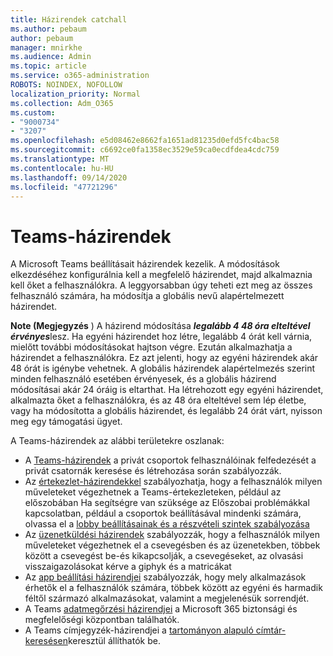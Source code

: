 ```yaml
---
title: Házirendek catchall
ms.author: pebaum
author: pebaum
manager: mnirkhe
ms.audience: Admin
ms.topic: article
ms.service: o365-administration
ROBOTS: NOINDEX, NOFOLLOW
localization_priority: Normal
ms.collection: Adm_O365
ms.custom:
- "9000734"
- "3207"
ms.openlocfilehash: e5d08462e8662fa1651ad81235d0efd5fc4bac58
ms.sourcegitcommit: c6692ce0fa1358ec3529e59ca0ecdfdea4cdc759
ms.translationtype: MT
ms.contentlocale: hu-HU
ms.lasthandoff: 09/14/2020
ms.locfileid: "47721296"
---
```

# <a name="teams-policies"></a>Teams-házirendek

A Microsoft Teams beállításait házirendek kezelik. A módosítások elkezdéséhez konfigurálnia kell a megfelelő házirendet, majd alkalmaznia kell őket a felhasználókra. A leggyorsabban úgy teheti ezt meg az összes felhasználó számára, ha módosítja a globális nevű alapértelmezett házirendet. 

**Note (Megjegyzés** ) A házirend módosítása ***legalább 4 48 óra elteltével érvényes***lesz. Ha egyéni házirendet hoz létre, legalább 4 órát kell várnia, mielőtt további módosításokat hajtson végre. Ezután alkalmazhatja a házirendet a felhasználókra. Ez azt jelenti, hogy az egyéni házirendek akár 48 órát is igénybe vehetnek. A globális házirendek alapértelmezés szerint minden felhasználó esetében érvényesek, és a globális házirend módosításai akár 24 óráig is eltarthat. Ha létrehozott egy egyéni házirendet, alkalmazta őket a felhasználókra, és az 48 óra elteltével sem lép életbe, vagy ha módosította a globális házirendet, és legalább 24 órát várt, nyisson meg egy támogatási ügyet.

A Teams-házirendek az alábbi területekre oszlanak:

- A [Teams-házirendek](https://docs.microsoft.com/MicrosoftTeams/teams-policies) a privát csoportok felhasználóinak felfedezését a privát csatornák keresése és létrehozása során szabályozzák.  
- Az [értekezlet-házirendekkel](https://docs.microsoft.com/microsoftteams/meeting-policies-in-teams) szabályozhatja, hogy a felhasználók milyen műveleteket végezhetnek a Teams-értekezleteken, például az előszobában Ha segítségre van szüksége az Előszobai problémákkal kapcsolatban, például a csoportok beállításával mindenki számára, olvassa el a [lobby beállításainak és a részvételi szintek szabályozása](https://docs.microsoft.com/alchemyinsights/bypass-lobby)
- Az [üzenetküldési házirendek](https://docs.microsoft.com/microsoftteams/messaging-policies-in-teams) szabályozzák, hogy a felhasználók milyen műveleteket végezhetnek el a csevegésben és az üzenetekben, többek között a csevegést be-és kikapcsolják, a csevegéseket, az olvasási visszaigazolásokat kérve a giphyk és a matricákat
- Az [app beállítási házirendjei](https://docs.microsoft.com/MicrosoftTeams/teams-app-setup-policies) szabályozzák, hogy mely alkalmazások érhetők el a felhasználók számára, többek között az egyéni és harmadik féltől származó alkalmazásokat, valamint a megjelenésük sorrendjét.  
- A Teams [adatmegőrzési házirendjei](https://docs.microsoft.com/microsoftteams/retention-policies) a Microsoft 365 biztonsági és megfelelőségi központban találhatók.
- A Teams címjegyzék-házirendjei a [tartományon alapuló címtár-keresésen](https://docs.microsoft.com/MicrosoftTeams/teams-scoped-directory-search)keresztül állíthatók be.